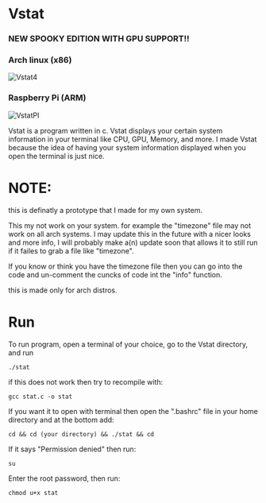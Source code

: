 # Vstat

### NEW SPOOKY EDITION WITH GPU SUPPORT!!

### Arch linux (x86)
![Vstat4](https://user-images.githubusercontent.com/88514898/139603929-b5bf50ec-f106-4ce4-9473-6b9048fa6ec5.png)

### Raspberry Pi (ARM)
![VstatPI](https://user-images.githubusercontent.com/88514898/141326994-ca13473b-131a-4f97-a4a5-cadaae697978.png)

Vstat is a program written in c. Vstat displays your certain system information in your terminal like CPU, GPU, Memory, and more. I made Vstat because the idea of having your system information displayed when you open the terminal is just nice.


# NOTE: 
this is definatly a prototype that I made for my own system.

This my not work on your system. for example the "timezone" file may not work on all arch systems. I may update this in the future with a nicer looks and more info, I will probably make a(n) update soon that allows it to still run if it failes to grab a file like "timezone".

If you know or think you have the timezone file then you can go into the code and un-comment the cuncks of code int the "info" function.

this is made only for arch distros.


# Run
To run program, open a terminal of your choice, go to the Vstat directory, and run

```./stat```

if this does not work then try to recompile with:

```gcc stat.c -o stat```

If you want it to open with terminal then open the ".bashrc" file in your home directory and at the bottom add:

```cd && cd (your directory) && ./stat && cd```

If it says "Permission denied" then run:

```su```

Enter the root password, then run:

```chmod u+x stat```

